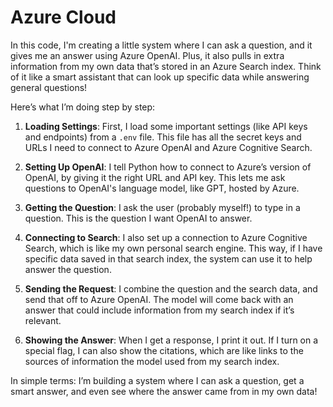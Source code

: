 # Azure Cloud

In this code, I'm creating a little system where I can ask a question, and it gives me an answer using Azure OpenAI. Plus, it also pulls in extra information from my own data that’s stored in an Azure Search index. Think of it like a smart assistant that can look up specific data while answering general questions!

Here’s what I’m doing step by step:

1. **Loading Settings**: 
   First, I load some important settings (like API keys and endpoints) from a `.env` file. This file has all the secret keys and URLs I need to connect to Azure OpenAI and Azure Cognitive Search.

2. **Setting Up OpenAI**: 
   I tell Python how to connect to Azure’s version of OpenAI, by giving it the right URL and API key. This lets me ask questions to OpenAI's language model, like GPT, hosted by Azure.

3. **Getting the Question**:
   I ask the user (probably myself!) to type in a question. This is the question I want OpenAI to answer.

4. **Connecting to Search**:
   I also set up a connection to Azure Cognitive Search, which is like my own personal search engine. This way, if I have specific data saved in that search index, the system can use it to help answer the question.

5. **Sending the Request**:
   I combine the question and the search data, and send that off to Azure OpenAI. The model will come back with an answer that could include information from my search index if it’s relevant.

6. **Showing the Answer**:
   When I get a response, I print it out. If I turn on a special flag, I can also show the citations, which are like links to the sources of information the model used from my search index.

In simple terms: I’m building a system where I can ask a question, get a smart answer, and even see where the answer came from in my own data!
